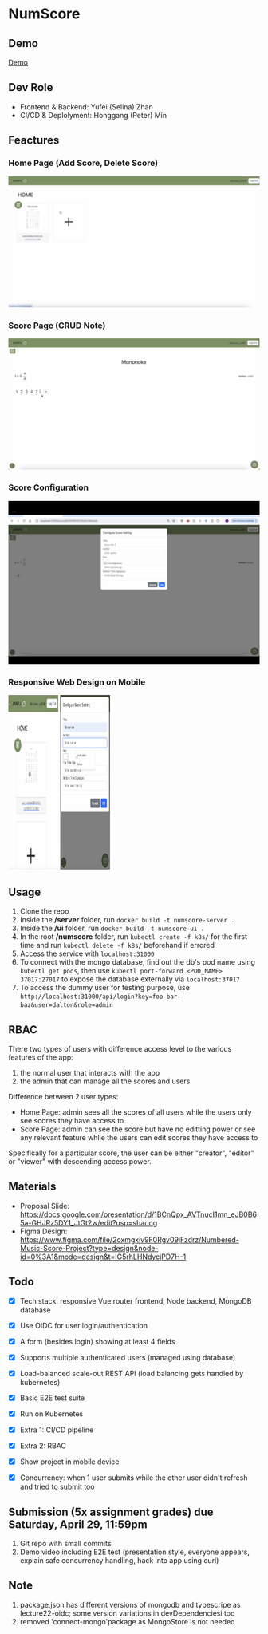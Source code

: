 # NumScore

<!-- ## Development Steps
1. Set up MongoDB via Docker using `docker run -p 127.0.0.1:27017:27017 -d --rm --name mongo mongo:7.0.5`
2. Move into the **/server** folder, install all packages using `npm install` and set up using `npm run setup`, then run using `npm run start` as normal user or `GROUP=numscoreadmin npm run start` as **admin**
3. Move into the **/ui** folder and install all packages using `npm install` and run using `npm run dev`
4. Test in browser using `localhost:8130` rather than `127.0.0.1:8130` -->
## Demo
[Demo](https://duke.hosted.panopto.com/Panopto/Pages/Viewer.aspx?id=4ba5ae54-14a5-4a2f-89d1-b162004113a7)

## Dev Role
- Frontend & Backend: Yufei (Selina) Zhan
- CI/CD & Deplolyment: Honggang (Peter) Min

## Feactures

### Home Page (Add Score, Delete Score)
  ![LaptopHome](Screenshots/laptop_home.png)

### Score Page (CRUD Note)
  ![LaptopScore](Screenshots/laptop_score.png)

### Score Configuration 
  ![LaptopScoreConf](Screenshots/laptop_score_conf.png)

### Responsive Web Design on Mobile
  <img src="Screenshots/mobile_home.png" alt="MobileHome" width="100" height="350">
  <img src="Screenshots/mobile_conf.png" alt="MobileConf" width="100" height="350">

## Usage
1. Clone the repo
2. Inside the **/server** folder, run `docker build -t numscore-server .`
3. Inside the **/ui** folder, run `docker build -t numscore-ui .`
4. In the root **/numscore** folder, run `kubectl create -f k8s/` for the first time and run `kubectl delete -f k8s/` beforehand if errored
5. Access the service with `localhost:31000`
6. To connect with the mongo database, find out the db's pod name using `kubectl get pods`, then use `kubectl port-forward <POD_NAME> 37017:27017` to expose the database externally via `localhost:37017`
7. To access the dummy user for testing purpose, use `http://localhost:31000/api/login?key=foo-bar-baz&user=dalton&role=admin`

## RBAC
There two types of users with difference access level to the various features of the app:
1. the normal user that interacts with the app
2. the admin that can manage all the scores and users

Difference between 2 user types:
- Home Page: admin sees all the scores of all users while the users only see scores they have access to
- Score Page: admin can see the score but have no editting power or see any relevant feature whlie the users can edit scores they have access to

Specifically for a particular score, the user can be either "creator", "editor" or "viewer" with descending access power.


## Materials
- Proposal Slide: https://docs.google.com/presentation/d/1BCnQpx_AVTnucI1mn_eJB0B65a-GHJRz5DY1_JtGt2w/edit?usp=sharing
- Figma Design: https://www.figma.com/file/2oxmgxjv9F0Rgv09jFzdrz/Numbered-Music-Score-Project?type=design&node-id=0%3A1&mode=design&t=IG5rhLHNdycjPD7H-1

## Todo
- [x] Tech stack: responsive Vue.router frontend, Node backend, MongoDB database
- [x] Use OIDC for user login/authentication 
- [x] A form (besides login) showing at least 4 fields
- [x] Supports multiple authenticated users (managed using database)
- [x] Load-balanced scale-out REST API (load balancing gets handled by kubernetes)
- [x] Basic E2E test suite
- [x] Run on Kubernetes
- [x] Extra 1: CI/CD pipeline
- [x] Extra 2: RBAC
- [x] Show project in mobile device
- [x] Concurrency: when 1 user submits while the other user didn't refresh and tried to submit too


## Submission (5x assignment grades) due **Saturday, April 29, 11:59pm**
1. Git repo with small commits
2. Demo video including E2E test (presentation style, everyone appears, explain safe concurrency handling, hack into app using curl)

## Note
1. package.json has different versions of mongodb and typescripe as lecture22-oidc; some version variations in devDependenciesi too
2. removed 'connect-mongo'package as MongoStore is not needed
